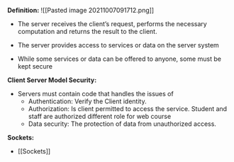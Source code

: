 **Definition:**
![[Pasted image 20211007091712.png]]
* The server receives the client’s request, performs the necessary
computation and returns the result to the client.

* The server provides access to services or data on the server system

* While some services or data can be offered to anyone, some must be
kept secure

**Client Server Model Security:**
* Servers must contain code that handles the issues of
	* Authentication: Verify the Client identity.
	* Authorization: Is client permitted to access the service. Student and staff are authorized different role for web course
	* Data security: The protection of data from unauthorized access. 

**Sockets:**
* [[Sockets]]